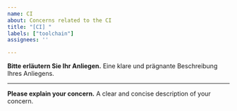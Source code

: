 ```yaml
---
name: CI
about: Concerns related to the CI
title: "[CI] "
labels: ["toolchain"]
assignees: ''

---
```


**Bitte erläutern Sie Ihr Anliegen.**
Eine klare und prägnante Beschreibung Ihres Anliegens.

------------------------------------------------------------------------------------

**Please explain your concern.**
A clear and concise description of your concern.

